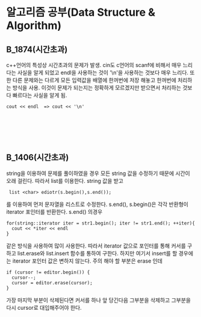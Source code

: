 # 알고리즘 공부(Data Structure & Algorithm)

## B_1874(시간초과)
c++언어의 특성상  시간초과의 문제가 발생. cin도 c언어의 scanf에 비해서 매우 느리다는 사실을 알게 되었고 endl을 사용하는 것이 '\n'을 사용하는 것보다 매우 느리다. 또한 다른 문제와는 다르게 모든 입력값을 배열에 한꺼번에 저장 해놓고 한꺼번에 처리하는 방식을 사용. 이것이 문제가 되는지는 정확하게 모르겠지만 받으면서 처리하는 것보다 빠르다는 사실을 알게 됨.
<pre><code>cout << endl  => cout << '\n'</code></pre>

<br>
<br>
<br>
<br>

## B_1406(시간초과)
string을 이용하여 문제를 풀이하였을 경우 모든 string 값을 수정하기 때문에 시간이 오래 걸린다. 따라서 list를 이용한다. string 값을 받고 
<pre><code> list &ltchar> ediotr(s.begin(),s.end());</code></pre>
를 이용하여 먼저 문자열을 리스트로 수정한다.
s.end(), s.begin()은 각각 반환형이 iterator 포인터를 반환한다. s.end() 의경우
<pre><code>for(string::iterator iter = str1.begin(); iter != str1.end(); ++iter){
  cout << *iter << endl
}</code></pre> 
같은 방식을 사용하여 많이 사용한다.
따라서 iterator 값으로 포인터를 통해 커서를 구하고 list.erase와 list.insert 함수를 통하여 구한다. 하지만 여기서 insert를 할 경우에는 iterator 포인터 값은 변하지 않는다. 주의 해야 할 부분은 erase 인데
<pre><code>if (cursor != editor.begin()) {
  cursor--;
  cursor = editor.erase(cursor);
}</code></pre>가장 마지막 부분이 삭제된다면 커서를 하나 앞 당긴다음 그부분을 삭제하고 그부분을 다시 cursor로 대입해주어야 한다.


